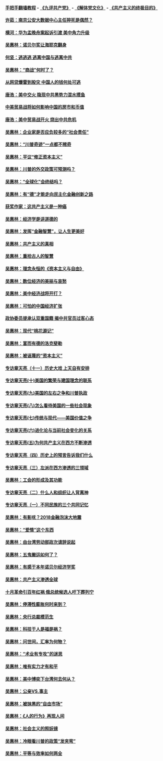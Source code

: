#### [手把手翻墙教程](https://github.com/gfw-breaker/guides/wiki) -  [《九评共产党》](https://github.com/gfw-breaker/9ping.md?t=05040637) - [《解体党文化》](https://github.com/gfw-breaker/jtdwh.md?t=05040637) - [《共产主义的终极目的》](https://github.com/gfw-breaker/gczydzjmd.md?t=05040637)

#### [许茹：南京公安大数据中心主任猝死是偶然？](../pages/nsc423/n11064744.md?t=05040637) 

#### [横河：华为孟晚舟案起诉引渡 美中角力升级](../pages/nsc423/n11027230.md?t=05040637) 

#### [吴惠林：诺贝尔奖让海耶克翻身](../pages/nsc423/n10890049.md?t=05040637) 

#### [何坚：逃逃逃 逃离中国与逃离中共](../pages/nsc423/n10592891.md?t=05040637) 

#### [吴惠林：“商战”何时了？](../pages/nsc423/n10573558.md?t=05040637) 

#### [从网贷爆雷到股灾 中国人的钱何处可逃](../pages/nsc423/n10572800.md?t=05040637) 

#### [唐浩：美中交火 隐现中共黑势力混水摸鱼](../pages/nsc423/n10544040.md?t=05040637) 

#### [中美贸易战将如何影响中国的房市和币值](../pages/nsc423/n10543697.md?t=05040637) 

#### [唐浩：美中贸易战开火 烧出中共危机](../pages/nsc423/n10540126.md?t=05040637) 

#### [吴惠林：企业家是否应负较多的“社会责任”](../pages/nsc423/n10535022.md?t=05040637) 

#### [吴惠林：“川普奇迹”一点都不稀奇](../pages/nsc423/n10512808.md?t=05040637) 

#### [吴惠林：平议“修正资本主义”](../pages/nsc423/n10495724.md?t=05040637) 

#### [吴惠林：川普的外交政策可预测吗？](../pages/nsc423/n10462387.md?t=05040637) 

#### [吴惠林：“全球化”会终结吗？](../pages/nsc423/n10452838.md?t=05040637) 

#### [吴惠林：有“德”才能走向民主化金融创新之路](../pages/nsc423/n10432292.md?t=05040637) 

#### [获奖作家：这共产主义是一种癌](../pages/nsc423/n10431541.md?t=05040637) 

#### [吴惠林：经济学是讲道德的](../pages/nsc423/n10398014.md?t=05040637) 

#### [吴惠林：发挥“金融智慧”，让人生更美好](../pages/nsc423/n10375019.md?t=05040637) 

#### [吴惠林：共产主义的真相](../pages/nsc423/n10351394.md?t=05040637) 

#### [吴惠林：重拾古人的智慧](../pages/nsc423/n10337691.md?t=05040637) 

#### [吴惠林：理念永恒的《资本主义与自由》](../pages/nsc423/n10316274.md?t=05040637) 

#### [吴惠林：数位经济的美丽与哀愁](../pages/nsc423/n10292946.md?t=05040637) 

#### [吴惠林：美中经济战将开打？](../pages/nsc423/n10258825.md?t=05040637) 

#### [吴惠林：可怕的中国经济扩张](../pages/nsc423/n10219147.md?t=05040637) 

#### [政协委员提承认双重国籍 揭中共官员过客心态](../pages/nsc423/n10208809.md?t=05040637) 

#### [吴惠林：现代“桃花源记”](../pages/nsc423/n10185234.md?t=05040637) 

#### [吴惠林：富而有德的洛克斐勒](../pages/nsc423/n10142264.md?t=05040637) 

#### [吴惠林：被诬蔑的“资本主义”](../pages/nsc423/n10124816.md?t=05040637) 

#### [专访章天亮（十一）历史大戏 上天自有安排](../pages/nsc423/n10094905.md?t=05040637) 

#### [专访章天亮(十)美国的繁荣与建国理念的联系](../pages/nsc423/n10094899.md?t=05040637) 

#### [专访章天亮(九)美国的左右之争和川普执政](../pages/nsc423/n10094889.md?t=05040637) 

#### [专访章天亮(八)怎么看待美国的一些社会现象](../pages/nsc423/n10094857.md?t=05040637) 

#### [专访章天亮(七)传统与现代——美国价值之争](../pages/nsc423/n10093140.md?t=05040637) 

#### [专访章天亮(六)进化论与当前社会变化的关系](../pages/nsc423/n10092036.md?t=05040637) 

#### [专访章天亮(五)为何共产主义在西方不断渗透](../pages/nsc423/n10083620.md?t=05040637) 

#### [专访章天亮（四）历史上的预言告诉我们什么](../pages/nsc423/n10083606.md?t=05040637) 

#### [专访章天亮（三）左派在西方渗透的三领域](../pages/nsc423/n10081115.md?t=05040637) 

#### [吴惠林：工会的形成及其功能](../pages/nsc423/n10080633.md?t=05040637) 

#### [专访章天亮（二）什么人和组织让人背离神](../pages/nsc423/n10076637.md?t=05040637) 

#### [专访章天亮（一）不同民族的三个共同记忆](../pages/nsc423/n10074188.md?t=05040637) 

#### [吴惠林：有影呒？2018金融泡沫大地震](../pages/nsc423/n10040534.md?t=05040637) 

#### [吴惠林：“爱情”这个东西](../pages/nsc423/n10019423.md?t=05040637) 

#### [吴惠林：由台湾劳动部政次请辞说起](../pages/nsc423/n9979679.md?t=05040637) 

#### [吴惠林：五鬼搬运如何了？](../pages/nsc423/n9925338.md?t=05040637) 

#### [吴惠林：有感于本年诺贝尔经济学奖](../pages/nsc423/n9871883.md?t=05040637) 

#### [吴惠林：共产主义渗透全球](../pages/nsc423/n9812748.md?t=05040637) 

#### [十月革命引百年红祸 俄总统候选人吁下葬列宁](../pages/nsc423/n9810182.md?t=05040637) 

#### [吴惠林：停滞性膨胀何时来到？](../pages/nsc423/n9764136.md?t=05040637) 

#### [吴惠林：央行总裁模范生](../pages/nsc423/n9728134.md?t=05040637) 

#### [吴惠林：科技于人是福是祸？](../pages/nsc423/n9672982.md?t=05040637) 

#### [吴惠林：问世间，汇率为何物？](../pages/nsc423/n9621788.md?t=05040637) 

#### [吴惠林：“术业有专攻”的迷思](../pages/nsc423/n9580363.md?t=05040637) 

#### [吴惠林：唯有实力才有和平](../pages/nsc423/n9529599.md?t=05040637) 

#### [吴惠林：美中博奕下台湾何去何从？](../pages/nsc423/n9483598.md?t=05040637) 

#### [吴惠林：公亲VS.事主](../pages/nsc423/n9425637.md?t=05040637) 

#### [吴惠林：被抹黑的“自由市场”](../pages/nsc423/n9351545.md?t=05040637) 

#### [吴惠林：《人的行为》再现人间](../pages/nsc423/n9296339.md?t=05040637) 

#### [吴惠林：社会主义的照妖镜](../pages/nsc423/n9243460.md?t=05040637) 

#### [吴惠林：冷眼看川普的政策“发夹弯”](../pages/nsc423/n9120684.md?t=05040637) 

#### [吴惠林：平等与效率如何两全](../pages/nsc423/n9075430.md?t=05040637) 

